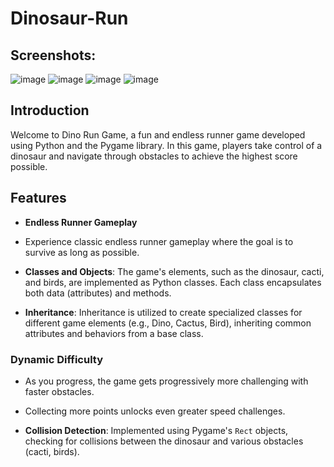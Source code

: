 # Dinosaur-Run
## Screenshots: 
![image](https://github.com/Arshiakhan50/Dinosaur-Run/assets/142938717/d8eb7289-9744-4fef-ad5e-99a555db6c6c)
![image](https://github.com/Arshiakhan50/Dinosaur-Run/assets/142938717/bfdd7c5f-3754-4253-a52a-9a2050f34fb4)
![image](https://github.com/Arshiakhan50/Dinosaur-Run/assets/142938717/ab7214cf-36cb-4f4a-b428-84bdea3dd3d9)
![image](https://github.com/Arshiakhan50/Dinosaur-Run/assets/142938717/4721b2ef-05e0-4446-b541-0c2806a5b67f)

## Introduction

Welcome to Dino Run Game, a fun and endless runner game developed using Python and the Pygame library. In this game, players take control of a dinosaur and navigate through obstacles to achieve the highest score possible.

## Features

- **Endless Runner Gameplay**
- Experience classic endless runner gameplay where the goal is to survive as long as possible.

- **Classes and Objects**: The game's elements, such as the dinosaur, cacti, and birds, are implemented as Python classes. Each class encapsulates both data (attributes) and methods.

- **Inheritance**: Inheritance is utilized to create specialized classes for different game elements (e.g., Dino, Cactus, Bird), inheriting common attributes and behaviors from a base class.

### Dynamic Difficulty
- As you progress, the game gets progressively more challenging with faster obstacles.
- Collecting more points unlocks even greater speed challenges.

- **Collision Detection**: Implemented using Pygame's `Rect` objects, checking for collisions between the dinosaur and various obstacles (cacti, birds). 
